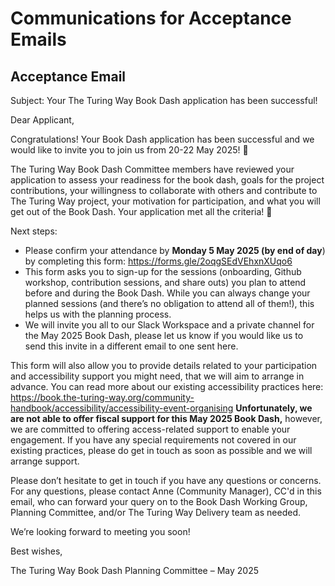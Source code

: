 # Communications for Acceptance Emails

## Acceptance Email

Subject: Your The Turing Way Book Dash application has been successful!

Dear Applicant,
 
Congratulations! Your Book Dash application has been successful and we would like to invite you to join us from 20-22 May 2025! 👏
 
The Turing Way Book Dash Committee members have reviewed your application to assess your readiness for the book dash, goals for the project contributions, your willingness to collaborate with others and contribute to The Turing Way project, your motivation for participation, and what you will get out of the Book Dash. Your application met all the criteria! 🎊
 
 
Next steps:
- Please confirm your attendance by **Monday 5 May 2025 (by end of day**) by completing this form: https://forms.gle/2oqgSEdVEhxnXUqo6
- This form asks you to sign-up for the sessions (onboarding, Github workshop, contribution sessions, and share outs) you plan to attend before and during the Book Dash. While you can always change your planned sessions (and there’s no obligation to attend all of them!), this helps us with the planning process.
- We will invite you all to our Slack Workspace and a private channel for the May 2025 Book Dash, please let us know if you would like us to send this invite in a different email to one sent here.
 
This form will also allow you to provide details related to your participation and accessibility support you might need, that we will aim to arrange in advance. You can read more about our existing accessibility practices here: https://book.the-turing-way.org/community-handbook/accessibility/accessibility-event-organising
**Unfortunately, we are not able to offer fiscal support for this May 2025 Book Dash,** however, we are committed to offering access-related support to enable your engagement. If you have any special requirements not covered in our existing practices, please do get in touch as soon as possible and we will arrange support. 
 
Please don’t hesitate to get in touch if you have any questions or concerns. For any questions, please contact Anne (Community Manager), CC'd in this email, who can forward your query on to the Book Dash Working Group, Planning Committee, and/or The Turing Way Delivery team as needed.
 
We’re looking forward to meeting you soon!
 
Best wishes,
 
The Turing Way Book Dash Planning Committee – May 2025

